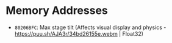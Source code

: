 Memory Addresses
================

- `80206BFC`: Max stage tilt (Affects visual display and physics - https://puu.sh/AJA3r/34bd26155e.webm | Float32)

